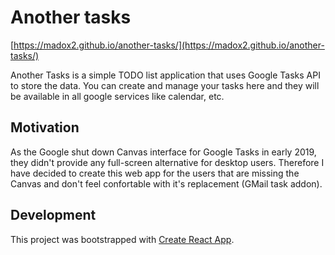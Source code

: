 # Another tasks

[https://madox2.github.io/another-tasks/](https://madox2.github.io/another-tasks/)

Another Tasks is a simple TODO list application that uses Google Tasks API to store the data. You can create and manage your tasks here and they will be available in all google services like calendar, etc.


## Motivation

As the Google shut down Canvas interface for Google Tasks in early 2019, they didn't provide any full-screen alternative for desktop users. Therefore I have decided to create this web app for the users that are missing the Canvas and don't feel confortable with it's replacement (GMail task addon).

## Development

This project was bootstrapped with [Create React App](https://github.com/facebook/create-react-app).

